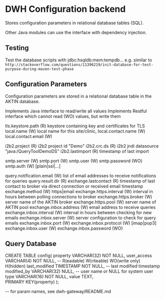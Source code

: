 DWH Configuration backend
=========================

Stores configuration parameters in relational database tables (SQL).

Other Java modules can use the interface with dependency injection.

Testing
-------

Test the database scripts with jdbc:hsqldb:mem:tempdb... 
e.g. similar to `http://stackoverflow.com/questions/11396219/init-database-for-test-purpose-during-maven-test-phase`


Configuration Parameters
------------------------

Configuration parameters are stored in a relational database table
in the AKTIN database.

Implements Java interface to read/write all values
Implements Restful interface which cannot read (WO) values, but write them


tls.keystore.path (R) keystore containing key and certificates for TLS
local.name (W) local name for this site/clinic, 
local.contact.name (W)
local.contact.email (W)

i2b2.project (R) i2b2 project id "Demo"
i2b2.crc.ds (R) i2b2 jndi datasource "java:/QueryToolDemoDS"
i2b2.lastimport (R) timestamp of last import

smtp.server (W)
smtp.port (W)
smtp.user (W)
smtp.password (WO)
smtp.auth (W) [plain|ssl|...]

query.notification.email (W) list of email addresses to receive notifications for queries
query.result.dir (R)
exchange.lastcontact (R) timestamp of last contact to broker via direct connection or received email timestamp
exchange.method (W) https|email
exchange.https.interval (W) interval in hours between polling connections to broker
exchange.https.broker (W) server name of the AKTIN broker
exchange.https.pool (W) server name of AKTIN pool
exchange.inbox.address (W) email address to receive queries
exchange.inbox.interval (W) interval in hours between checking for new emails
exchange.inbox.server (W) server configuration to check for query emails
exchange.inbox.port (W)
exchange.inbox.protocol (W) [imap|pop3]
exchange.inbox.user (W)
exchange.inbox.password (WO)

Query Database
---------------

CREATE TABLE config(
	property	VARCHAR(32)	NOT NULL,
	user_access	VARCHAR(4)	NOT NULL, -- R(eadable) W(riteable) WO(write only) H(hidden)
	last_modified	TIMESTAMP	NOT NULL, -- last modified timestamp
	modified_by	VARCHAR(32)	    NULL, -- user name or NULL for system user
	type	VARCHAR(16) NOT NULL,
	value	TEXT,	
	PRIMARY KEY(property)
);

-- for param names, see dwh-gateway/README.md
